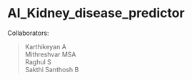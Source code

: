 # AI_Kidney_disease_predictor
Collaborators:<br />
>Karthikeyan A<br />
Mithreshvar MSA<br />
Raghul S<br />
Sakthi Santhosh B<br />
